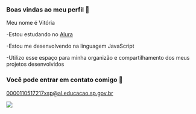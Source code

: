 ### Boas vindas ao meu perfil 💙

Meu nome é Vitória

-Estou estudando no [Alura](https://www.alura.com.br/)

-Estou me desenvolvendo na linguagem JavaScript

-Utilizo esse espaço para minha organizão e compartilhamento dos meus projetos desenvolvidos

### Você pode entrar em contato comigo 📧 

0000110517217xsp@al.educacao.sp.gov.br

![](https://media.tenor.com/XAabbheOS24AAAAM/goma-happy.gif)

